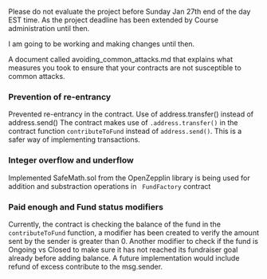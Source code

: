 Please do not evaluate the project before Sunday Jan 27th end of the day EST time. As the project deadline has been extended by Course administration until then. 

I am going to be working and making changes until then.


A document called avoiding_common_attacks.md that explains what measures you took to ensure that your contracts are not susceptible to common attacks.

### Prevention of re-entrancy
Prevented re-entrancy in the contract. Use of address.transfer() instead of address.send()
The contract makes use of ```.address.transfer()``` in the contract function ```contributeToFund``` instead of ```address.send()```. This is a safer way of implementing transactions.

### Integer overflow and underflow
Implemented SafeMath.sol from the OpenZepplin library is being used for addition and substraction operations  in ``` FundFactory``` contract

### Paid enough and Fund status modifiers
Currently, the contract is checking the balance of the fund in the ```contributeToFund``` function, a modifier has been created to verify the amount sent by the sender is greater than 0. 
Another modifier to check if the fund is Ongoing vs Closed to make sure it has not reached its fundraiser goal already before adding balance.
A future implementation would include refund of excess contribute to the msg.sender.
